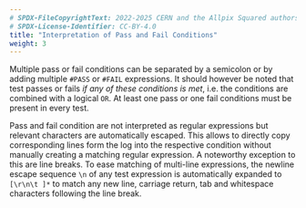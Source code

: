 ```yaml
---
# SPDX-FileCopyrightText: 2022-2025 CERN and the Allpix Squared authors
# SPDX-License-Identifier: CC-BY-4.0
title: "Interpretation of Pass and Fail Conditions"
weight: 3
---
```


Multiple pass or fail conditions can be separated by a semicolon or by adding multiple `#PASS` or `#FAIL` expressions. It
should however be noted that test passes or fails *if any of these conditions is met*, i.e. the conditions are combined with
a logical `OR`. At least one pass or one fail conditions must be present in every test.

Pass and fail condition are not interpreted as regular expressions but relevant characters are automatically escaped. This
allows to directly copy corresponding lines form the log into the respective condition without manually creating a matching
regular expression. A noteworthy exception to this are line breaks. To ease matching of multi-line expressions, the newline
escape sequence `\n` of any test expression is automatically expanded to `[\r\n\t ]*` to match any new line, carriage return,
tab and whitespace characters following the line break.
